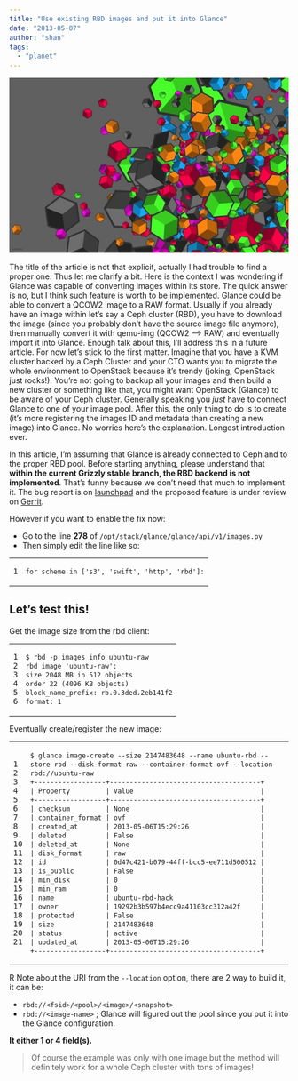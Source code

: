 ```yaml
---
title: "Use existing RBD images and put it into Glance"
date: "2013-05-07"
author: "shan"
tags: 
  - "planet"
---
```


![](images/glance-location-rbd.jpg "Use existing RBD images and put it into Glance")

The title of the article is not that explicit, actually I had trouble to find a proper one. Thus let me clarify a bit. Here is the context I was wondering if Glance was capable of converting images within its store. The quick answer is no, but I think such feature is worth to be implemented. Glance could be able to convert a QCOW2 image to a RAW format. Usually if you already have an image within let’s say a Ceph cluster (RBD), you have to download the image (since you probably don’t have the source image file anymore), then manually convert it with qemu-img (QCOW2 –> RAW) and eventually import it into Glance. Enough talk about this, I’ll address this in a future article. For now let’s stick to the first matter. Imagine that you have a KVM cluster backed by a Ceph Cluster and your CTO wants you to migrate the whole environment to OpenStack because it’s trendy (joking, OpenStack just rocks!). You’re not going to backup all your images and then build a new cluster or something like that, you might want OpenStack (Glance) to be aware of your Ceph cluster. Generally speaking you _just_ have to connect Glance to one of your image pool. After this, the only thing to do is to create (it’s more registering the images ID and metadata than creating a new image) into Glance. No worries here’s the explanation. Longest introduction ever.

In this article, I’m assuming that Glance is already connected to Ceph and to the proper RBD pool. Before starting anything, please understand that **within the current Grizzly stable branch, the RBD backend is not implemented**. That’s funny because we don’t need that much to implement it. The bug report is on [launchpad](https://bugs.launchpad.net/glance/+bug/1176994) and the proposed feature is under review on [Gerrit](https://review.openstack.org/#/c/28325/).

However if you want to enable the fix now:

- Go to the line **278** of `/opt/stack/glance/glance/api/v1/images.py`
- Then simply edit the line like so:

<table><tbody><tr><td class="gutter"><pre class="line-numbers"><span class="line-number">1</span>
</pre></td><td class="code"><pre><code class="python"><span class="line"><span class="k">for</span> <span class="n">scheme</span> <span class="ow">in</span> <span class="p">[</span><span class="s">'s3'</span><span class="p">,</span> <span class="s">'swift'</span><span class="p">,</span> <span class="s">'http'</span><span class="p">,</span> <span class="s">'rbd'</span><span class="p">]:</span>
</span></code></pre></td></tr></tbody></table>

## Let’s test this!

Get the image size from the rbd client:

<table><tbody><tr><td class="gutter"><pre class="line-numbers"><span class="line-number">1</span>
<span class="line-number">2</span>
<span class="line-number">3</span>
<span class="line-number">4</span>
<span class="line-number">5</span>
<span class="line-number">6</span>
</pre></td><td class="code"><pre><code class="bash"><span class="line"><span class="nv">$ </span>rbd -p images info ubuntu-raw
</span><span class="line">rbd image <span class="s1">'ubuntu-raw'</span>:
</span><span class="line">size 2048 MB in 512 objects
</span><span class="line">order 22 <span class="o">(</span>4096 KB objects<span class="o">)</span>
</span><span class="line">block_name_prefix: rb.0.3ded.2eb141f2
</span><span class="line">format: 1
</span></code></pre></td></tr></tbody></table>

Eventually create/register the new image:

<table><tbody><tr><td class="gutter"><pre class="line-numbers"><span class="line-number">1</span>
<span class="line-number">2</span>
<span class="line-number">3</span>
<span class="line-number">4</span>
<span class="line-number">5</span>
<span class="line-number">6</span>
<span class="line-number">7</span>
<span class="line-number">8</span>
<span class="line-number">9</span>
<span class="line-number">10</span>
<span class="line-number">11</span>
<span class="line-number">12</span>
<span class="line-number">13</span>
<span class="line-number">14</span>
<span class="line-number">15</span>
<span class="line-number">16</span>
<span class="line-number">17</span>
<span class="line-number">18</span>
<span class="line-number">19</span>
<span class="line-number">20</span>
<span class="line-number">21</span>
</pre></td><td class="code"><pre><code class="bash"><span class="line"><span class="nv">$ </span>glance image-create --size 2147483648 --name ubuntu-rbd --store rbd --disk-format raw --container-format ovf --location rbd://ubuntu-raw
</span><span class="line">+------------------+--------------------------------------+
</span><span class="line">| Property         | Value                                |
</span><span class="line">+------------------+--------------------------------------+
</span><span class="line">| checksum         | None                                 |
</span><span class="line">| container_format | ovf                                  |
</span><span class="line">| created_at       | 2013-05-06T15:29:26                  |
</span><span class="line">| deleted          | False                                |
</span><span class="line">| deleted_at       | None                                 |
</span><span class="line">| disk_format      | raw                                  |
</span><span class="line">| id               | 0d47c421-b079-44ff-bcc5-ee711d500512 |
</span><span class="line">| is_public        | False                                |
</span><span class="line">| min_disk         | 0                                    |
</span><span class="line">| min_ram          | 0                                    |
</span><span class="line">| name             | ubuntu-rbd-hack                      |
</span><span class="line">| owner            | 19292b3b597b4ecc9a41103cc312a42f     |
</span><span class="line">| protected        | False                                |
</span><span class="line">| size             | 2147483648                           |
</span><span class="line">| status           | active                               |
</span><span class="line">| updated_at       | 2013-05-06T15:29:26                  |
</span><span class="line">+------------------+--------------------------------------+
</span></code></pre></td></tr></tbody></table>

R Note about the URI from the `--location` option, there are 2 way to build it, it can be:

- `rbd://<fsid>/<pool>/<image>/<snapshot>`
- `rbd://<image-name>` ; Glance will figured out the pool since you put it into the Glance configuration.

**It either 1 or 4 field(s).**

  

> Of course the example was only with one image but the method will definitely work for a whole Ceph cluster with tons of images!
